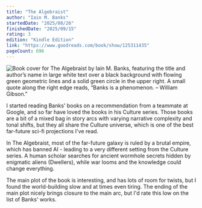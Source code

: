 ```yaml
---
title: "The Algebraist"
author: "Iain M. Banks"
startedDate: "2025/08/26"
finishedDate: "2025/09/15"
rating: 3
edition: "Kindle Edition"
link: "https://www.goodreads.com/book/show/125311435"
pageCount: 696
---
```


![Book cover for The Algebraist by Iain M. Banks, featuring the title and author’s name in large white text over a black background with flowing green geometric lines and a solid green circle in the upper right. A small quote along the right edge reads, “Banks is a phenomenon. – William Gibson.”](https://images-na.ssl-images-amazon.com/images/S/compressed.photo.goodreads.com/books/1735765939i/125311435.jpg)

I started reading Banks' books on a recommendation from a teammate at Google, and so far have loved the books in his Culture series. Those books are a bit of a mixed bag in story arcs with varying narrative complexity and tonal shifts, but they all share the Culture universe, which is one of the best far-future sci-fi projections I've read. 

In The Algebraist, most of the far-future galaxy is ruled by a brutal empire, which has banned AI - leading to a very different setting from the Culture series. A human scholar searches for ancient wormhole secrets hidden by enigmatic aliens (Dwellers), while war looms and the knowledge could change everything.

The main plot of the book is interesting, and has lots of room for twists, but I found the world-building slow and at times even tiring. The ending of the main plot nicely brings closure to the main arc, but I'd rate this low on the list of Banks' works.